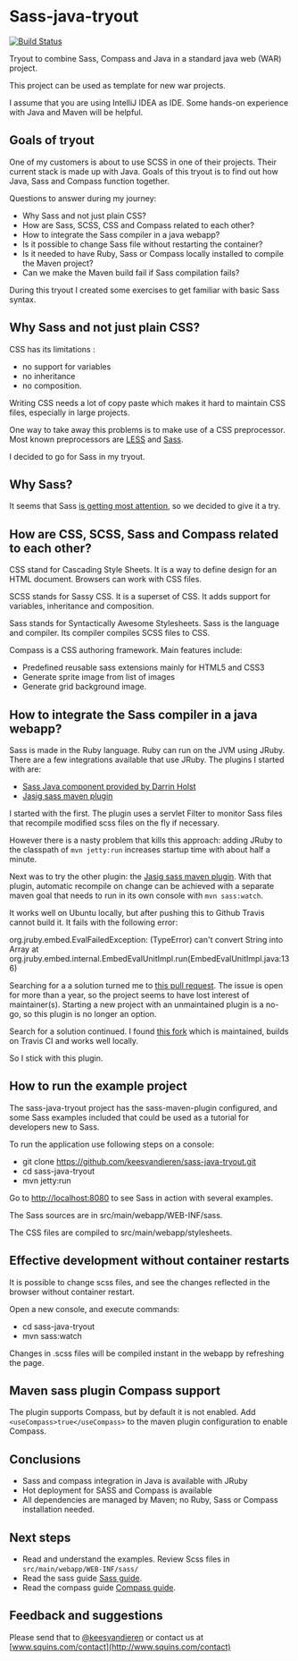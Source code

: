 Sass-java-tryout
================

[![Build Status](https://travis-ci.org/keesvandieren/sass-java-tryout.png)](https://travis-ci.org/keesvandieren/sass-java-tryout)


Tryout to combine Sass, Compass and Java in a standard java web (WAR) project.

This project can be used as template for new war projects.

I assume that you are using IntelliJ IDEA as IDE. Some hands-on experience with Java and Maven will be helpful.

## Goals of tryout

One of my customers is about to use SCSS in one of their projects. Their current stack is made up with Java. Goals of this tryout is to find out how Java, Sass and Compass function together.

Questions to answer during my journey:

 * Why Sass and not just plain CSS?
 * How are Sass, SCSS, CSS and Compass related to each other?
 * How to integrate the Sass compiler in a java webapp?
 * Is it possible to change Sass file without restarting the container?
 * Is it needed to have Ruby, Sass or Compass locally installed to compile the Maven project?
 * Can we make the Maven build fail if Sass compilation fails?
 
During this tryout I created some exercises to get familiar with basic Sass syntax.

## Why Sass and not just plain CSS?
CSS has its limitations :

* no support for variables
* no inheritance
* no composition.

Writing CSS needs a lot of copy paste which makes it hard to maintain CSS files, especially in large projects.

One way to take away this problems is to make use of a CSS preprocessor. Most known preprocessors are [LESS](http://lesscss.org/) and [Sass](http://sass-lang.com/).

I decided to go for Sass in my tryout.

## Why Sass?
It seems that Sass [is getting most attention](http://www.google.nl/trends/explore#q=%2Fm%2F054k6n_%2C%20%2Fm%2F03qlp8&cmpt=q), so we decided to give it a try.

## How are CSS, SCSS, Sass and Compass related to each other?
CSS stand for Cascading Style Sheets. It is a way to define design for an HTML document. Browsers can work with CSS files.
 
SCSS stands for Sassy CSS. It is a superset of CSS. It adds support for variables, inheritance and composition.

Sass stands for Syntactically Awesome Stylesheets. Sass is the language and compiler. Its compiler compiles SCSS files to CSS.

Compass is a CSS authoring framework. Main features include:

* Predefined reusable sass extensions mainly for HTML5 and CSS3
* Generate sprite image from list of images
* Generate grid background image.

## How to integrate the Sass compiler in a java webapp?

Sass is made in the Ruby language. Ruby can run on the JVM using JRuby. There are a few integrations available that
use JRuby. The plugins I started with are:

* [Sass Java component provided by Darrin Holst](https://github.com/darrinholst/sass-java)
* [Jasig sass maven plugin](https://github.com/Jasig/sass-maven-plugin)

I started with the first. The plugin uses a servlet Filter to monitor Sass files that recompile modified scss files on the fly if necessary.

However there is a nasty problem that kills this approach: adding JRuby to the classpath of `mvn jetty:run` increases startup time with about half a minute.

Next was to try the other plugin: the [Jasig sass maven plugin](https://github.com/Jasig/sass-maven-plugin). With that plugin, automatic recompile on change can be achieved with a separate maven goal that needs to run in its own console with `mvn sass:watch`.

It works well on Ubuntu locally, but after pushing this to Github Travis cannot build it. It fails with the following error:

   org.jruby.embed.EvalFailedException: (TypeError) can't convert String into Array
   at org.jruby.embed.internal.EmbedEvalUnitImpl.run(EmbedEvalUnitImpl.java:136)

Searching for a a solution turned me to [this pull request](https://github.com/Jasig/sass-maven-plugin/issues/47). The issue is open for more than a year, so the project seems to have lost interest of maintainer(s). Starting a new project with an unmaintained plugin is a no-go, so this plugin is no longer an option.

Search for a solution continued. I found [this fork](https://github.com/GeoDienstenCentrum/sass-maven-plugin/) which is maintained, builds on Travis CI and works well locally.

So I stick with this plugin.

## How to run the example project
The sass-java-tryout project has the sass-maven-plugin configured, and some Sass examples included that could be used as a tutorial for developers new to Sass.

To run the application use following steps on a console:
* git clone https://github.com/keesvandieren/sass-java-tryout.git
* cd sass-java-tryout
* mvn jetty:run

Go to [http://localhost:8080](http://localhost:8080) to see Sass in action with several examples.

The Sass sources are in src/main/webapp/WEB-INF/sass.

The CSS files are compiled to src/main/webapp/stylesheets.

## Effective development without container restarts
It is possible to change scss files, and see the changes reflected in the browser without container restart.

Open a new console, and execute commands:

* cd sass-java-tryout
* mvn sass:watch

Changes in .scss files will be compiled instant in the webapp by refreshing the page.

## Maven sass plugin Compass support
The plugin supports Compass, but by default it is not enabled. Add `<useCompass>true</useCompass>` to the maven plugin configuration to enable Compass.

## Conclusions
* Sass and compass integration in Java is available with JRuby
* Hot deployment for SASS and Compass is available
* All dependencies are managed by Maven; no Ruby, Sass or Compass installation needed.

## Next steps
* Read and understand the examples. Review Scss files in `src/main/webapp/WEB-INF/sass/`
* Read the sass guide [Sass guide](http://Sass-lang.com/guide).
* Read the compass guide [Compass guide](http://compass-style.org/help/).

## Feedback and suggestions
Please send that to [@keesvandieren](https://twitter.com/keesvandieren) or contact us at [www.squins.com/contact](http://www.squins.com/contact)
